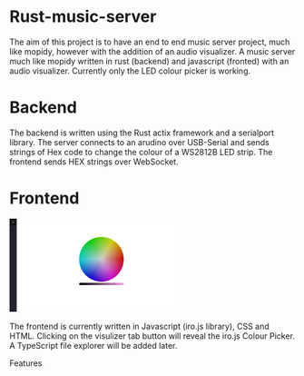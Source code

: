 # Rust-music-server
The aim of this project is to have an end to end music server project, much like mopidy, however with the addition of an audio visualizer.
A music server much like mopidy written in rust (backend) and javascript (fronted) with an audio visualizer. Currently only the LED colour picker is working.

<h1>Backend</h1>
The backend is written using the Rust actix framework and a serialport library. The server connects to an arudino over USB-Serial and sends strings of Hex code to change the colour of a WS2812B LED strip. The frontend sends HEX strings over WebSocket.

<h1>Frontend</h1>
<img
  src="https://raw.githubusercontent.com/gregorychristian/Rust-music-server/main/Frontend.jpeg"
  alt="Alt text"
  title="Optional title"
  style="display: inline-block; margin: 0 auto; max-width: 300px">

The frontend is currently written in Javascript (iro.js library), CSS and HTML. Clicking on the visulizer tab button will reveal the iro.js Colour Picker. A TypeScript file explorer will be added later.

Features
